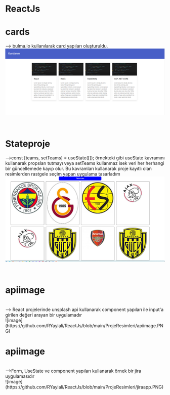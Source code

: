 # ReactJs

# cards

--> bulma.io kullanılarak card yapıları oluşturuldu.
<br/>
![image](https://github.com/RYaylali/ReactJs/blob/main/ProjeResimleri/cards.PNG)

<br/>

# Stateproje

-->const [teams, setTeams] = useState([]); örnekteki gibi useState kavramını kullanarak propsları tutmayı veya setTeams kullanmaz isek veri her herhangi bir güncellemede kayıp olur. Bu kavramları kullanarak proje kayıtlı olan resimlerden rastgele seçim yapan uygulama tasarladım
<br/>
![image](https://github.com/RYaylali/ReactJs/blob/main/ProjeResimleri/RastgeleTakım.PNG)

<br/>

# apiimage

<br/>
--> React projelerinde unsplash api kullanarak component yapıları ile input'a girilen değeri arayan bir uygulamadır
<br/>
![image](https://github.com/RYaylali/ReactJs/blob/main/ProjeResimleri/apiimage.PNG)
<br/>

# apiimage

<br/>
-->Form, UseState ve component yapıları kullanarak örnek bir jira uygulamasıdır
<br/>
![image](https://github.com/RYaylali/ReactJs/blob/main/ProjeResimleri/jiraapp.PNG)
<br/>
